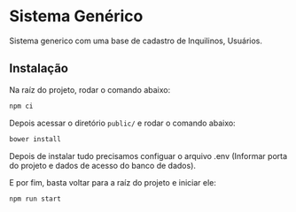 # Sistema Genérico

Sistema generico com uma base de cadastro de Inquilinos, Usuários.

## Instalação

Na raíz do projeto, rodar o comando abaixo:

```bash
npm ci
```

Depois acessar o diretório `public/` e rodar o comando abaixo:

```bash
bower install
```

Depois de instalar tudo precisamos configuar o arquivo .env (Informar porta do projeto e dados de acesso do banco de dados).

E por fim, basta voltar para a raíz do projeto e iniciar ele:

```bash
npm run start
```


